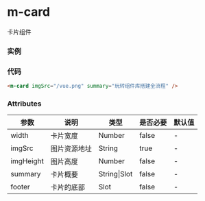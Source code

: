 # m-card

卡片组件

### 实例

<m-card imgSrc="/vue.png" summary="玩转组件库搭建全流程" />

### 代码

```html
<m-card imgSrc="/vue.png" summary="玩转组件库搭建全流程" />
```

### Attributes

| 参数      | 说明         | 类型         | 是否必要 | 默认值 |
| --------- | ------------ | ------------ | -------- | ------ |
| width     | 卡片宽度     | Number       | false    | -      |
| imgSrc    | 图片资源地址 | String       | true     | -      |
| imgHeight | 图片高度     | Number       | false    | -      |
| summary   | 卡片概要     | String\|Slot | false    | -      |
| footer    | 卡片的底部   | Slot         | false    | -      |

